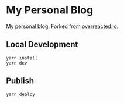 # My Personal Blog

My personal blog. Forked from [overreacted.io](https://overreacted.io/).

## Local Development

```
yarn install
yarn dev
```

## Publish

```
yarn deploy
```
